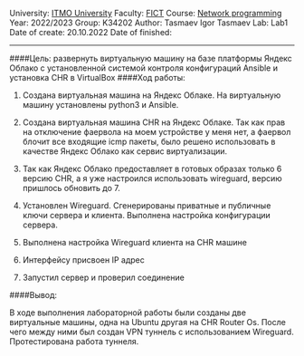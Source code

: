 University: [ITMO University](https://itmo.ru/ru/)
Faculty: [FICT](https://fict.itmo.ru)
Course: [Network programming](https://github.com/itmo-ict-faculty/network-programming)
Year: 2022/2023
Group: K34202
Author: Tasmaev Igor Tasmaev
Lab: Lab1
Date of create: 20.10.2022
Date of finished: 

----

####Цель: 
развернуть виртуальную машину на базе платформы Яндекс Облако с установленной системой контроля конфигураций Ansible и установка CHR в VirtualBox
####Ход работы: 
1. Создана виртуальная машина на Яндекс Облаке. На виртуальную машину установлены python3 и Ansible.  

2. Создана виртуальная машина CHR на Яндекс Облаке.
Так как прав на отключение фаервола на моем устройстве у меня нет, а фаервол блочит все входящие icmp пакеты, было решено использовать в качестве Яндекс Облако как сервис виртуализации.

3. Так как Яндекс Облако предоставляет в готовых образах только 6 версию CHR, а я уже настроился использовать wireguard, версию пришлось обновить до 7.

4. Установлен Wireguard. Сгенерированы приватные и публичные ключи сервера и клиента. Выполнена настройка конфигурации сервера.

5. Выполнена настройка Wireguard клиента на CHR машине

6. Интерфейсу присвоен IP адрес

7. Запустил сервер и проверил соединение

####Вывод:

В ходе выполнения лабораторной работы были созданы две виртуальные машины, одна на Ubuntu другая на CHR Router Os. После чего между ними был создан VPN туннель с использованием Wireguard. Протестирована работа туннеля.

